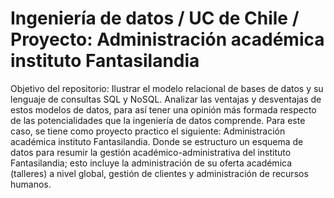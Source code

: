 # Ingeniería de datos / UC de Chile / Proyecto: Administración académica instituto Fantasilandia
Objetivo del repositorio: Ilustrar el modelo relacional de bases de datos y su lenguaje de consultas SQL y NoSQL. Analizar las ventajas y desventajas de estos modelos de datos, para así tener una opinión más formada respecto de las potencialidades que la ingeniería de datos comprende. Para este caso, se tiene como proyecto practico el siguiente: Administración académica instituto Fantasilandia. Donde se estructuro un esquema de datos para resumir la gestión académico-administrativa del instituto Fantasilandia; esto incluye la administración de su oferta académica (talleres) a nivel global, gestión de clientes y administración de recursos humanos.
